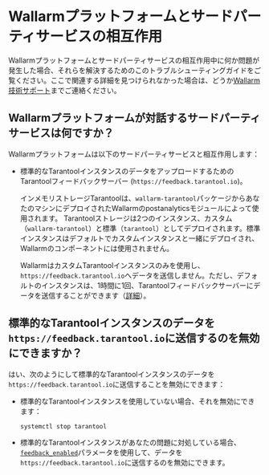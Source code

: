 # Wallarmプラットフォームとサードパーティサービスの相互作用

Wallarmプラットフォームとサードパーティサービスの相互作用中に何か問題が発生した場合、それらを解決するためのこのトラブルシューティングガイドをご覧ください。ここで関連する詳細を見つけられなかった場合は、どうか[Wallarm技術サポート](mailto:support@wallarm.com)までご連絡ください。

## Wallarmプラットフォームが対話するサードパーティサービスは何ですか？

Wallarmプラットフォームは以下のサードパーティサービスと相互作用します：

* 標準的なTarantoolインスタンスのデータをアップロードするためのTarantoolフィードバックサーバー (`https://feedback.tarantool.io`)。

    インメモリストレージTarantoolは、`wallarm-tarantool`パッケージからあなたのマシンにデプロイされたWallarmのpostanalyticsモジュールによって使用されます。 Tarantoolストレージは2つのインスタンス、カスタム（`wallarm-tarantool`）と標準（`tarantool`）としてデプロイされます。標準インスタンスはデフォルトでカスタムインスタンスと一緒にデプロイされ、Wallarmのコンポーネントには使用されません。

    WallarmはカスタムTarantoolインスタンスのみを使用し、`https://feedback.tarantool.io`へデータを送信しません。ただし、デフォルトのインスタンスは、1時間に1回、Tarantoolフィードバックサーバーにデータを送信することができます（[詳細](https://www.tarantool.io/en/doc/latest/reference/configuration/#feedback)）。

## 標準的なTarantoolインスタンスのデータを`https://feedback.tarantool.io`に送信するのを無効にできますか？

はい、次のようにして標準的なTarantoolインスタンスのデータを`https://feedback.tarantool.io`に送信することを無効にできます：

* 標準的なTarantoolインスタンスを使用していない場合、それを無効にできます：

    ```bash
    systemctl stop tarantool
    ```
* 標準的なTarantoolインスタンスがあなたの問題に対処している場合、[`feedback_enabled`](https://www.tarantool.io/en/doc/latest/reference/configuration/#cfg-logging-feedback-enabled)パラメータを使用して、データを`https://feedback.tarantool.io`に送信するのを無効にできます。